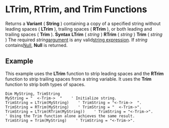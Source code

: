 
# LTrim, RTrim, and Trim Functions



Returns a  **Variant** ( **String** ) containing a copy of a specified string without leading spaces ( **LTrim** ), trailing spaces ( **RTrim** ), or both leading and trailing spaces ( **Trim** ).
 **Syntax**
 **LTrim** ( _string_ )
 **RTrim** ( _string_ )
 **Trim** ( _string_ )
The required  _string_[argument](b8bdf64f-5920-1ae9-16d0-b26d09524a30.md) is any valid[string expression](b8bdf64f-5920-1ae9-16d0-b26d09524a30.md). If  _string_ contains[Null](b8bdf64f-5920-1ae9-16d0-b26d09524a30.md),  **Null** is returned.

## Example

This example uses the  **LTrim** function to strip leading spaces and the **RTrim** function to strip trailing spaces from a string variable. It uses the **Trim** function to strip both types of spaces.


```
Dim MyString, TrimString
MyString = "  <-Trim->  "    ' Initialize string.
TrimString = LTrim(MyString)    ' TrimString = "<-Trim->  ".
TrimString = RTrim(MyString)    ' TrimString = "  <-Trim->".
TrimString = LTrim(RTrim(MyString))    ' TrimString = "<-Trim->".
' Using the Trim function alone achieves the same result.
TrimString = Trim(MyString)    ' TrimString = "<-Trim->".


```

